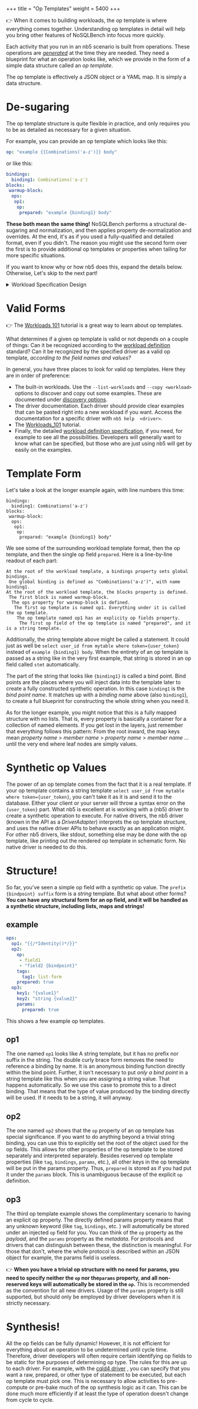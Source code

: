 +++
title = "Op Templates"
weight = 5400
+++

👉 When it comes to building workloads, the op template is where everything comes together. 
Understanding op templates in detail will help you bring other features of NoSQLBench into 
focus more quickly.

Each activity that you run in an nb5 scenario is built from operations. These operations are 
[_generated_](@/user-guide/advanced-topics/binding-concepts.md) at the time they are needed. 
They need a blueprint for what an operation looks like, which we provide in the form of a 
simple data structure called an _op template_.

The op template is effectively a JSON object or a YAML map. It is simply a data structure. 

# De-sugaring

The op template structure is quite flexible in practice, and only requires you to be as detailed 
as necessary for a given situation.

For example, you can provide an op template which looks like this:
```yaml
op: "example {{Combinations('a-z')}} body"
```
or like this:
```yaml
bindings:
  binding1: Combinations('a-z')
blocks:
 warmup-block:
  ops:
   op1:
    op:
     prepared: "example {binding1} body"
```

**These both mean the same thing!** NoSQLBench performs a structural de-sugaring and 
normalization, and then applies property de-normalization and overrides. At the end, it's as if 
you used a fully-qualified and detailed format, even if you didn't. The reason you might use 
the second form over the first is to provide additional op templates or properties when tailing 
for more specific situations.

If you want to know why or how nb5 does this, expand the details below. Otherwise, Let's skip to 
the next part!
<details title="test">
<summary title="This section contains motives and design philosophy for this mechanism. You can 
skip it.">Workload Specification Design</summary>

## Why?

Why? Because YAML is not fun for most people if we're being really honest. System 
designers and developers have a persistent habit of pushing their configuration problems into 
pop-markup formats. Yet, without a truly innovative and widely supported alternative, it's still 
a not a *bad* choice. There are really not many practical alternatives that are portable, 
supported by many languages, and so ubiquitous that they are immediately recognized by most 
users. Further, it plays generally well with JSON, a proper subset and close runner-up, which 
is also extended by jsonnet.

Even so, there is still a problem to solve: NoSQLBench needs to support trivial testing 
scenarios with trivial configuration *AND* advanced testing scenarios with a detailed configuration.
So, **why not both?** 

> Simple things should be simple, complex things should be possible. 
> ([Alan Kay](https://en.wikiquote.org/wiki/Alan_Kay))

So in terms of tooling, this provides a rich layering of tools which can scale from the 
trivial to the sophisticated.    

## How?

The rules for this mechanism are part of the nb5 
[workload definition](@/reference/workload_definition/_index.md)
standard, which covers all the details and corner cases. The nb5 runtime handles all the
structural processing for users and developers, so there is little ambiguity about valid or
equivalent forms. This standard is elevated to a tested specification because it is part of the 
core nb5 code base, tested for validity with every build. You can only see a documented and 
working specification on this site.

The design principles used when building this standard include:
- If it looks like what it does and it does what it looks like, then it is valid.
- If there is a reasonable chance of ambiguity, then disallow the pattern, or make the user be 
  more specific.

</details>

# Valid Forms

👉 The [Workloads 101](@/workloads-101/_index.md) tutorial is a great way to learn about op 
templates.

What determines if a given op template is valid or not depends on a couple of things: Can it be 
recognized according to the [workload definition](@/reference/workload_definition/_index.md) 
standard? 
Can it be 
recognized by the specified driver as a valid op template, _according to the field names and values?_

In general, you have three places to look for valid op templates. Here they are in order of 
preference:

- The built-in workloads. Use the `--list-workloads` and `--copy <workload>` options to discover 
  and copy out some examples. These are documented under 
  [discovery options](@/user-guide/cli-options.md#discovery-options).
- The driver documentation. Each driver should provide clear examples that can be pasted right 
  into a new workload if you want. Access the documentation for a specific driver with `nb5 help 
  <driver>`.
- The [Workloads_101](@/workloads-101/_index.md) tutorial.
- Finally, the detailed [workload definition specification](@/reference/workload_definition/_index.md),
  if you need, for example to see all the possibilities. Developers will generally want to know 
  what can be specified, but those who are just using nb5 will get by easily on the examples.

# Template Form

Let's take a look at the longer example again, with line numbers this time:
```yaml, linenos
bindings:
  binding1: Combinations('a-z')
blocks:
 warmup-block:
  ops:
   op1:
    op:
     prepared: "example {binding1} body"
```

We see some of the surrounding workload template format, then the op template, and then the 
single op field `prepared`. Here is a line-by-line readout of each part:

```linenos
At the root of the workload template, a bindings property sets global bindings.
 One global binding is defined as "Combinations('a-z')", with name binding1.
At the root of the workload template, the blocks property is defined.
 The first block is named warmup-block.
  The ops property for warmup-block is defined.
   The first op template is named op1. Everything under it is called the op template.
    The op template named op1 has an explicity op fields property.
     The first op field of the op template is named "prepared", and it is a string template.
```
Additionally, the string template above might be called a statement. It could just as well be 
`select user_id from mytable where token={user_token}` instead of `example {binding1} body`. 
When the entirety of an op template is passed as a string like in the very first example, that 
string is stored in an op field called `stmt` automatically.

The part of the string that looks like `{binding1}` is called a bind point. Bind points are the 
places where you will inject data into the template later to create a fully constructed 
synthetic operation. In this case `binding1` is the _bind point name_. It matches up with a 
_binding name_ above (also `binding1`), to create a full blueprint for constructing the whole 
string when you need it.

As for the longer example, you might notice that this is a fully mapped structure with no lists. 
That is, every property is basically a container for a collection of named elements. If you get 
lost in the layers, just remember that everything follows this pattern: From the root inward, 
the map keys mean _property name_ &gt; _member name_ &gt; _property name_ &gt; _member name_ ...
until the very end where leaf nodes are simply values.

# Synthetic op Values

The power of an op template comes from the fact that it is a real template. If your op template 
contains a string template `select user_id from mytable where token={user_token}`, you can't 
take it as it is and send it to the database. Either your client or your server will throw a 
syntax error on the `{user_token}` part. What nb5 is excellent at is working with a (nb5) driver to 
create a synthetic operation to execute. For native drivers, the nb5 driver (known in the API as 
a _DriverAdapter_) interprets the op template structure, and uses the native driver APIs to 
behave exactly as an application might. For other nb5 drivers, like stdout, something else may 
be done with the op template, like printing out the rendered op template in schematic form. No 
native driver is needed to do this.

# Structure!

So far, you've seen a simple op field with a synthetic op value. The `prefix {bindpoint} suffix` 
form is a _string_ template. But what about other forms? **You can have any structural form for an 
op field, and it will be handled as a synthetic structure, including lists, maps and strings!**

## example

```yaml
ops:
  op1: "{{/*Identity()*/}}"
  op2:
    op:
     - field1
     - "field2 {bindpoint}"
    tags:
      tag1: list-form
    prepared: true
  op3:
    key1: "{value1}"
    key2: "string {value2}"
    params:
      prepared: true
```

This shows a few example op templates.

## op1

The one named `op1` looks like A string template, but it has no prefix nor suffix in the string.
The double curly brace form removes the need to reference a binding by name. It is an anonymous 
binding function directly within the bind point. Further, it isn't necessary to put _only a bind 
point_ in a string template like this when you are assigning a string value. That happens 
automatically. So we use this case to promote this to a direct binding. That means that the type 
of value produced by the binding directly will be used. If it needs to be a string, it will anyway.

## op2

The one named `op2` shows that the `op` property of an op template has special significance. If 
you want to do anything beyond a trivial string binding, you can use this to explicitly set the 
root of the object used for the op fields. This allows for other properties of the op template 
to be stored separately and interpreted separately. Besides reserved op template properties 
(like `tag`, `bindings`, `params`, etc.), all other keys in the op template will be put in the 
params property. Thus, `prepared` is stored as if you had put it under the `params` block. 
This is unambiguous because of the explicit `op` definition.

## op3

The third op template example shows the complimentary scenario to having an explicit op property.
The directly defined params property means that any unknown keyword (like `tag`, `bindings`, etc.
) will automatically be stored under an injected `op` field for you. You can think of the `op` 
property as the _payload_, and the `params` property as the _metadata_. For protocols and 
drivers that can distinguish between these, the distinction is meaningful. For those that don't, 
where the whole protocol is described within an JSON object for example, the params field is 
useless.

👉 **When you have a trivial op structure with no need for params, you need to specify neither the 
`op` nor the`params` property, and all non-reserved keys will automatically be stored in the 
`op`.** This is recommended as the convention for all new drivers. Usage of the `params` 
property is still supported, but should only be employed by driver developers when it is 
strictly necessary.

# Synthesis!

All the op fields can be fully dynamic! However, it is not efficient for everything about an 
operation to be undetermined until cycle time. Therefore, driver developers will often require 
certain identifying op fields to be static for the purposes of determining op type. The rules 
for this are up to each driver. For example, with the [cqld4 driver](@/reference/drivers/cqld4.md)
, you can 
specify that you want a raw, prepared, or other type of statement to be executed, but each op 
template must pick one. This is necessary to allow activities to pre-compute or pre-bake much 
of the op synthesis logic as it can. This can be done much more efficiently if at least the 
type of operation doesn't change from cycle to cycle.




